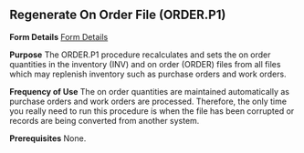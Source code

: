 ## Regenerate On Order File (ORDER.P1)
<PageHeader />

**Form Details**
[Form Details](../ORDER-P1-1/README.md)

**Purpose**
The ORDER.P1 procedure recalculates and sets the on order quantities in the
inventory (INV) and on order (ORDER) files from all files which may replenish
inventory such as purchase orders and work orders.

**Frequency of Use**
The on order quantities are maintained automatically as purchase orders and
work orders are processed. Therefore, the only time you really need to run
this procedure is when the file has been corrupted or records are being
converted from another system.

**Prerequisites**
None.

<badge text= "Version 8.10.57 " vertical="middle" />

<PageFooter />
